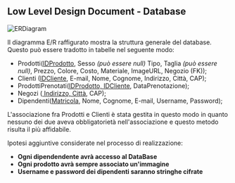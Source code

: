 ## Low Level Design Document - Database

![ERDiagram](https://user-images.githubusercontent.com/43414688/82757375-5c993100-9de0-11ea-99c0-e2c9061446d2.png)

Il diagramma E/R raffigurato mostra la struttura generale del database. Questo può essere tradotto in tabelle nel seguente modo:

* Prodotti(<ins>IDProdotto</ins>, Sesso _(può essere null)_ Tipo, Taglia _(può essere null)_, Prezzo, Colore, Costo, Materiale, ImageURL, Negozio (FK));
* Clienti (<ins>IDCliente</ins>, E-mail, Nome, Cognome, Indirizzo, Città, CAP);
* ProdottiPrenotati(<ins>IDProdotto, IDCliente</ins>, DataPrenotazione);
* Negozi (<ins> Indirizzo, Città</ins>, CAP);
* Dipendenti(<ins>Matricola</ins>, Nome, Cognome, E-mail, Username, Password);

L'associazione fra Prodotti e Clienti è stata gestita in questo modo in quanto nessuno dei due aveva obbligatorietà nell'associazione e questo metodo risulta il più affidabile.

Ipotesi aggiuntive considerate nel processo di realizzazione:

* **Ogni dipendendente avrà accesso al DataBase**
* **Ogni prodotto avrà sempre associato un'immagine**
* **Username e password dei dipendenti saranno stringhe cifrate**

